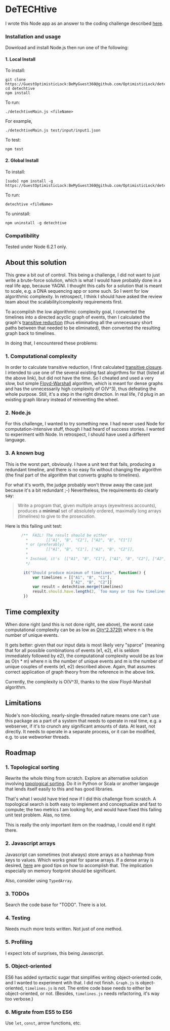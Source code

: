 # DeTECHtive

I wrote this Node app as an answer to the coding challenge described [here](https://www.dropbox.com/sh/8s21475f09ln6mr/AACdxSa7WqeLMuGYQn5t64W2a/Brilliant_DeTECHtive_Take_Home.pdf?dl=0).

### Installation and usage

Download and install Node.js then run one of the following:

#### 1. Local Install

To install:

    git clone https://GuestOptimisticLock:BeMyGuest360@github.com/OptimisticLock/detechtive.git
    cd detechtive
    npm install

To run:


    ./detechtiveMain.js <fileName>


For example,


    ./detechtiveMain.js test/input/input1.json


To test:

    npm test



#### 2. Global Install

To install:

    [sudo] npm install -g https://GuestOptimisticLock:BeMyGuest360@github.com/OptimisticLock/detechtive.git

To run:

    detechtive <fileName>

To uninstall:

    npm uninstall -g detechtive




### Compatibility

Tested under Node 6.2.1 only.


## About this solution

This grew a bit out of control. This being a challenge, I did not want to just write a brute-force
solution, which is what I would have probably done in a real life app, because YAGNI.
I thought this calls for a solution that is meant to scale, e.g. a DNA sequencing app or some such.
So I went for low algorithmic complexity. In retrospect, I think I should have asked the review team
about the scalability/complexity requirements first.

To accomplish the low algorithmic complexity goal, I converted the timelines into a directed acyclic graph
of events, then I calculated the graph's [transitive reduction](https://en.wikipedia.org/wiki/Transitive_reduction)
(thus eliminating all the unnecessary short paths between that needed to be eliminated), then converted
the resulting graph back to timelines.

In doing that, I encountered these problems:

### 1. Computational complexity

In order to calculate transitive reduction, I first calculated
[transitive closure](https://en.wikipedia.org/wiki/Transitive_closure). I intended to use one of the several existing fast
alogirthms for that (listed at the above link), but did not have the time. So I cheated and used a very
slow, but simple [Floyd-Warshall](https://en.wikipedia.org/wiki/Floyd%E2%80%93Warshall_algorithm)
algorithm, which is meant for dense graphs and has the unnecessarily high complexity of O(V^3), thus defeating the whole purpose. Still,
it's a step in the right direction. In real life, I'd plug in an existing graph library instead of
reinventing the wheel.


### 2. Node.js

For this challenge, I wanted to try something new. I had never used Node for computation-intensive stuff,
though I had heard of success stories. I wanted to experiment with Node. In
retrospect, I should have used a different language.

### 3. A known bug

This is the worst part, obviously. I have a unit test that fails, producing a redundant timeline, and there is no easy
fix without changing the algorithm (the final part of the algorithm that converts graphs to timelines).

For what it's worth, the judge probably won't throw away the case just because it's a bit redundant ;-) Nevertheless,
the requirements do clearly say:

> Write a program that, given multiple arrays (eyewitness accounts), produces a **minimal** set of absolutely ordered,
maximally long arrays (timelines) to give to the prosecution.


Here is this failing unit test:

````javascript
       /**  FAIL! The result should be either
         *        [["A1", "B", "C2"], ["A2", "B", "C1"]]
         * or (preferably)
         *        [["A1", "B", "C1"], ["A2", "B", "C2"]],
         *
         * Instead, it's  [["A1", "B", "C1"], ["A1", "B", "C2"], ["A2", "B", "C1"]]. Bummer!
         */

        it("Should produce minimum of timelines", function() {
            var timelines = [["A1", "B", "C1"],
                             ["A2", "B", "C2"]]
            var result = detechtive.merge(timelines)
            result.should.have.length(2, `Too many or too few timelines: ${JSON.stringify(result)}`)
        })
````


## Time complexity

When done right (and this is not done right, see above), the worst case computational complexity can
be as low as [O(n^2.3729)](https://en.wikipedia.org/wiki/Transitive_reduction#Computational_complexity)
where n is the number of unique events.

It gets better: given that our input data is most likely very "sparce"
(meaning that for all possible combinations of events (e1, e2), e1 is seldom immediately followed
by e2), the computational complexity would be as low as O(n * m) where n is the number
of unique events and m is the number of unique couples of events (e1, e2) described above. Again,
that assumes correct application of graph theory from the reference in the above link.

Currently, the complexity is O(V^3), thanks to the slow Floyd-Marshall algorithm.

## Limitations
Node's non-blocking, nearly-single-threaded nature means one can't use this package as a part of a system that needs
to operate in real time, e.g. a webserver, if it's to crunch any significant amounts of data. At least, not directly. It needs to operate in a
separate process, or it can be modified, e.g. to use webworker threads.

## Roadmap

### 1. Topological sorting

Rewrite the whole thing from scratch. Explore an alternative solution involving
[topological sorting](https://en.wikipedia.org/wiki/Topological_sorting). Do it in Python or Scala or another
langauge that lends itself easily to this and has good libraries.

That's what I
would have tried now if I did this challenge from scratch. A topological search is both easy to implement and conceptualize
and  fast to compute; the two metrics I am looking for, and would have fixed this failing unit test problem. Alas, no time.

This is really the only important item on the roadmap, I could end it right there.


### 2. Javascript arrays
Javascript can sometimes (not always) store arrays as a hashmap from 
keys to values. Which works great for sparse arrays. If a dense array
is desired, [here](https://www.youtube.com/watch?feature=player_detailpage&v=XAqIpGU8ZZk#t=994s)
are good tips on how to accomplish that. The implication especially on memory footprint should be significant.

Also, consider using `TypedArray`.

### 3. TODOs
Search the code base for "TODO". There is a lot.

### 4. Testing

Needs much more tests written. Not just of one method.

### 5. Profiling

I expect lots of surprises, this being Javascript.

### 5. Object-oriented

ES6 has added syntactic sugar that simplifies writing
object-oriented code, and I wanted to experiment wtih that. I did not finish. `Graph.js` is object-oriented, `timelines.js`
is not. The entire code base needs to either be object-oriented, or not. (Besides, `timelines.js` needs refactoring,
it's way too verbose.)

### 6. Migrate from ES5 to ES6

Use `let`,  `const`, arrow functions, etc.



